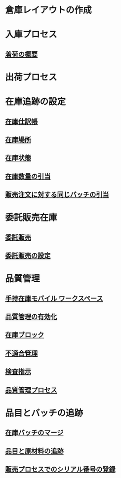 # 倉庫レイアウトの作成
# 入庫プロセス
## [着荷の概要](arrival-overview.md)
# 出荷プロセス
# 在庫追跡の設定
## [在庫仕訳帳](inventory-journals.md)
## [在庫場所](inventory-locations.md)
## [在庫状態](inventory-statuses.md)
## [在庫数量の引当](reserve-inventory-quantities.md)
## [販売注文に対する同じバッチの引当](../sales-marketing/reserve-same-batch-sales-order.md)
# 委託販売在庫
## [委託販売](consignment.md)
## [委託販売の設定](set-up-consignment.md)
# 品質管理
## [手持在庫モバイル ワークスペース](inventory-on-hand-mobile-workspace.md)
## [品質管理の有効化](enable-quality-management.md)
## [在庫ブロック](inventory-blocking.md)
## [不適合管理](enable-nonconformance-management.md)
## [検査指示](quarantine-orders.md)
## [品質管理プロセス](quality-management-processes.md)
# 品目とバッチの追跡
## [在庫バッチのマージ](merge-inventory-batches.md)
## [品目と原材料の追跡](trace-items-raw-materials-inventory-production-sales.md)
## [販売プロセスでのシリアル番号の登録](../sales-marketing/register-serial-numbers-sales-process.md)


